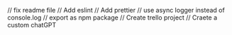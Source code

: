 // fix readme file
// Add eslint
// Add prettier
// use async logger instead of console.log
// export as npm package
// Create trello project
// Craete a custom chatGPT
